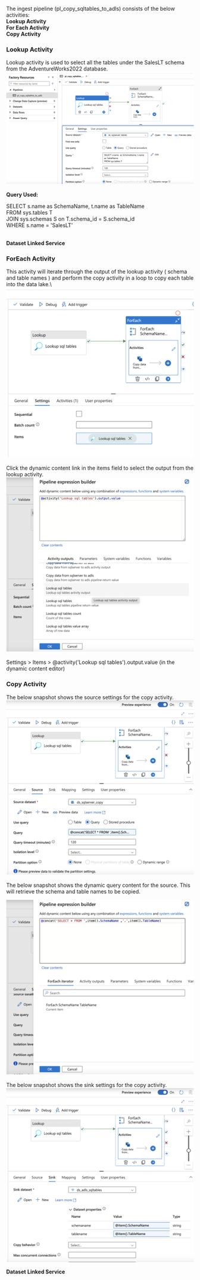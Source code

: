 The ingest pipeline (pl_copy_sqltables_to_adls) consists of the below activities: \
**Lookup Activity**
\
**For Each Activity**
\
**Copy Activity** 


### Lookup Activity

Lookup activity is used to select all the tables under the SalesLT schema from the AdventureWorks2022 database.\
![lookup](/ProjectImages/ingestpllookup.png)
\
\
  **Query Used:**
  
  SELECT s.name  as SchemaName, t.name  as TableName\
  FROM sys.tables T \
  JOIN   sys.schemas S on T.schema_id = S.schema_id\
  WHERE s.name = 'SalesLT'  

\
  **Dataset**
  **Linked Service**


### ForEach Activity
This activity will iterate through the output of the lookup activity ( schema and table names ) and perform the copy activity in a loop to copy each table into the data lake.\  
![lookup](/ProjectImages/ingestplforeach.png)
\
\
Click the dynamic content link in the items field to select the output from the lookup activity.
![foreach](/ProjectImages/ingestpilForEach_items.png)
\
\
Settings > Items > @activity('Lookup sql tables').output.value  (in the dynamic content editor)


### Copy Activity

The below snapshot shows the source settings for the copy activity.
![source](/ProjectImages/ingestplcopy_source.png)
\
\
The below snapshot shows the dynamic query content for the source. This will retrieve the schema and table names to be copied.

![source](/ProjectImages/ingestplforeach_sourcequery.png)
\
\
The below snapshot shows the sink settings for the copy activity.
![source](/ProjectImages/ingestplcopy_sink.png)

 **Dataset**
 **Linked Service**


